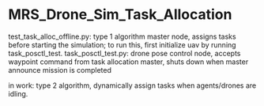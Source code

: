 # MRS_Drone_Sim_Task_Allocation

test_task_alloc_offline.py: type 1 algorithm master node, assigns tasks before starting the simulation; to run this, first initialize uav by running task_posctl_test.
task_posctl_test.py: drone pose control node, accepts waypoint command from task allocation master, shuts down when master announce mission is completed

in work: type 2 algorithm, dynamically assign tasks when agents/drones are idling.
